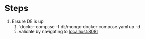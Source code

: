 # Steps

1. Ensure DB is up
   1. `docker-compose -f db/mongo-docker-compose.yaml up -d
   1. validate by navigating to [localhost:8081](localhot:8081)
